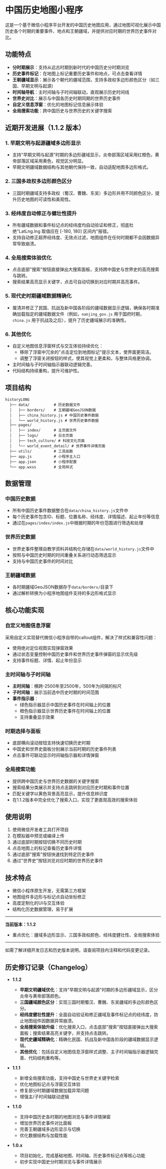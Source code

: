 # 中国历史地图小程序

这是一个基于微信小程序平台开发的中国历史地图应用，通过地图可视化展示中国历史各个时期的重要事件、地点和王朝疆域，并提供对应时期的世界历史事件对比。

## 功能特点

- **分时期展示**：支持从远古时期到新时代的中国历史分时期浏览
- **历史事件标记**：在地图上标记重要历史事件和地点，可点击查看详情
- **王朝疆域显示**：展示各个朝代的疆域范围，支持多政权多边形颜色区分（如三国、早期文明与起源）
- **时间轴导航**：主时间轴与子时间轴联动，直观展示历史时间线
- **世界史对比**：展示与中国各历史时期同期的世界历史事件
- **自定义信息浮窗**：优化的地图标记信息展示体验
- **全局搜索功能**：跨中国历史与世界历史的关键字搜索

## 近期开发进展（1.1.2 版本）

### 1. 早期文明与起源疆域多边形显示

- 支持"早期文明与起源"时期的多边形疆域显示，炎帝部落区域采用红橙色，黄帝部落区域采用黄色，视觉区分明显。
- 早期文明疆域数据结构与其他朝代保持一致，自动适配地图多边形格式。

### 2. 三国多政权多边形颜色区分

- 三国时期疆域支持多政权（蜀汉、曹魏、东吴）多边形并用不同颜色区分，提升历史地图的可读性和美观性。

### 3. 经纬度自动修正与健壮性提升

- 所有疆域数据和事件标记点的经纬度均自动验证和修正，彻底杜绝"LatLng.lng 取值应在 [-180, 180] 区间内"报错。
- 支持自动修正超界经纬度、无效点过滤，地图组件在任何时期都不会因数据异常导致崩溃。

### 4. 全局搜索体验优化

- 点击底部"搜索"按钮直接弹出大搜索面板，支持跨中国史与世界史的高亮搜索与跳转。
- 搜索结果高亮显示关键字，点击可自动切换到对应时期并高亮事件。

### 5. 现代史时期疆域数据精确化

- 厘清并修正了民国、抗战及新中国各阶段的疆域数据显示逻辑，确保各时期准确加载指定的疆域数据文件（例如，`nanjing_gov.js` 用于国府时期，`china.js` 用于抗战及之后），提升了历史疆域展示的准确性。

### 6. 其他优化

- 自定义地图信息浮窗样式与交互体验持续优化：
    - 移除了浮窗中冗余的"点击定位到地图标记"提示文本，使界面更简洁。
    - 调整了浮窗关闭按钮的样式，使其视觉上更柔和，与整体风格更协调。
- 主时间轴与子时间轴指示器联动逻辑完善。
- 代码结构持续重构，提升可维护性。

## 项目结构

```
historyLONG
  ├── data/           # 历史数据文件
  │   ├── borders/    # 王朝疆域GeoJSON数据
  │   ├── china_history.js # 中国历史事件数据
  │   └── world_history.js # 世界历史事件数据
  ├── pages/
  │   ├── index/      # 主页面文件
  │   ├── logs/       # 日志页面
  │   ├── tech_culture/ # 科技文化页面
  │   └── world_event_detail/ # 世界事件详情页面
  ├── utils/          # 工具函数
  ├── app.js          # 小程序主入口
  ├── app.json        # 小程序配置
  └── app.wxss        # 全局样式
```

## 数据管理

### 中国历史数据

- 所有中国历史事件数据整合在`data/china_history.js`文件中
- 每个历史事件包含ID、标题、位置名称、经纬度、详情描述、起止年份等信息
- 通过在`pages/index/index.js`中根据时期的年份范围进行筛选和处理

### 世界历史数据

- 世界史事件整理自教学资料并结构化存储在`data/world_history.js`文件中
- 按照与中国历史时期的时间重叠关系进行动态筛选显示
- 支持与中国历史事件的时间对比

### 王朝疆域数据

- 各时期疆域GeoJSON数据存于`data/borders/`目录下
- 通过解析转换为小程序地图组件支持的多边形格式显示

## 核心功能实现

### 自定义地图信息浮窗

采用自定义实现替代微信小程序自带的callout组件，解决了样式和兼容性问题：

- 使用绝对定位视图实现弹窗效果
- 通过状态变量控制中国历史事件和世界历史事件弹窗的显示优先级
- 支持事件标题、详情、起止年份显示

### 主时间轴与子时间轴

- **主时间轴**：横跨-2500年至2500年，500年为间隔的标尺
- **子时间轴**：展示当前选中历史时期的时间范围
- **事件指示器**：
  - 绿色指示器显示中国历史事件在时间轴上的位置
  - 橙色指示器显示世界历史事件在时间轴上的位置
  - 支持重叠显示效果

### 时期选择与面板

- 底部横向滚动按钮支持快速切换历史时期
- 中国史和世界史面板分别展示当前时期的历史事件列表
- 点击事件可联动显示时间轴指示器和详情弹窗

### 全局搜索功能

- 提供跨中国历史与世界历史数据的关键字搜索
- 搜索结果分类展示并支持点击跳转到对应历史时期和事件位置
- 匹配关键字以黄色背景高亮显示，提升信息辨识度
- 在1.1.2版本中完全优化了搜索入口，实现了更直观高效的搜索体验

## 使用说明

1. 使用微信开发者工具打开项目
2. 在模拟器中预览或编译上传
3. 通过底部时期按钮切换不同历史时期
4. 点击地图上的标记查看历史事件详情
5. 通过底部"搜索"按钮快速找到特定历史事件
6. 通过"世界史"按钮浏览对应时期的世界历史事件

## 技术特点

- 微信小程序原生开发，无需第三方框架
- 地图组件多边形与标记点自动坐标修正
- 高度定制化的UI与交互体验
- 结构化历史数据管理，易于扩展

---

**当前版本：1.1.2**

- 重点优化：疆域多边形显示、三国多政权颜色、经纬度健壮性、全局搜索体验

---

如需了解详细开发日志和历史版本说明，请查阅项目内注释和代码变更记录。

## 历史修订记录（Changelog）

- **1.1.2**
  - **早期文明疆域优化**：支持"早期文明与起源"时期的多边形疆域显示，区分炎帝与黄帝部落颜色。
  - **三国疆域颜色区分**：实现三国时期蜀汉、曹魏、东吴疆域的多边形颜色区分。
  - **经纬度健壮性提升**：全面自动验证和修正疆域及事件标记点的经纬度，防止地图组件因数据异常崩溃。
  - **全局搜索体验升级**：优化搜索入口，点击底部"搜索"按钮直接弹出大搜索面板；搜索结果高亮关键字，并支持点击跳转。
  - **现代史疆域精确化**：精确化民国、抗战及新中国各阶段的疆域数据显示逻辑。
  - **其他优化**：包括自定义地图信息浮窗样式调整、主子时间轴指示器逻辑完善、代码结构重构等。

- **1.1.1**
  - 新增全局搜索功能，支持中国史与世界史关键字检索
  - 优化地图标记点与浮窗交互体验
  - 修复部分时期疆域数据加载异常问题
  - 增强主/子时间轴联动逻辑

- **1.1.0**
  - 支持中国历史各时期的地图浏览与事件详情弹窗
  - 增加世界历史事件对比面板
  - 完善王朝疆域多边形显示与切换
  - 优化数据结构与加载性能

- **1.0.x**
  - 项目初始化，完成基础地图、时间轴、历史事件标记点等核心功能
  - 初步实现中国史分时期浏览与事件详情展示